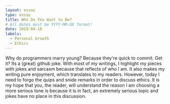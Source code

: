 ```yaml
---
layout: essay
type: essay
title: Who Do You Want to Be?
# All dates must be YYYY-MM-DD format!
date: 2019-04-18
labels:
  - Personal Growth
  - Ethics
---	
```

Why do programmers marry young? Because they're quick to commit. Get it? Its a (great) github joke. 
With most of my writings, I highlight my pieces with jokes and sarcasm because that reflects of who I am. It also makes my writing pure enjoyment, which translates to my readers. However, today I need to forgo the quips and snide remarks in order to discuss ethics. It is my hope that you, the reader, will understand the reason I am choosing a more serious tone is because it is in fact, an extremely serious topic and jokes have no place in this discussion.  
